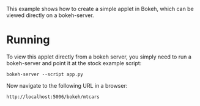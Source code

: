 
This example shows how to create a simple applet in Bokeh, which can
be viewed directly on a bokeh-server.

Running
=======

To view this applet directly from a bokeh server, you simply need to
run a bokeh-server and point it at the stock example script:

    bokeh-server --script app.py

Now navigate to the following URL in a browser:

    http://localhost:5006/bokeh/mtcars
